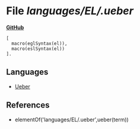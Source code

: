 # File _languages/EL/.ueber_
**[GitHub](https://github.com/softlang/yas/blob/master/languages/EL/.ueber)**
```
[
  macro(eglSyntax(el)),
  macro(eslSyntax(el))
].
```

## Languages
* [Ueber](../languages/Ueber.md)

## References
* elementOf('languages/EL/.ueber',ueber(term))
